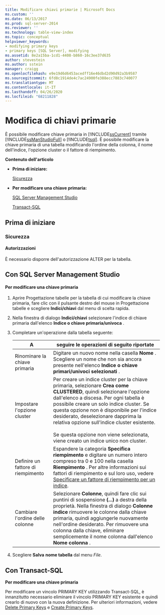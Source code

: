 ```yaml
---
title: Modificare chiavi primarie | Microsoft Docs
ms.custom: ''
ms.date: 06/13/2017
ms.prod: sql-server-2014
ms.reviewer: ''
ms.technology: table-view-index
ms.topic: conceptual
helpviewer_keywords:
- modifying primary keys
- primary keys [SQL Server], modifying
ms.assetid: 8e2a15ba-1cd1-4408-b860-16c3ee37d635
author: stevestein
ms.author: sstein
manager: craigg
ms.openlocfilehash: e9e19d6d6453acedff16e46dbd2d90d92a3b9587
ms.sourcegitcommit: 6fd8c1914de4c7ac24900fe388ecc7883c740077
ms.translationtype: MT
ms.contentlocale: it-IT
ms.lasthandoff: 04/26/2020
ms.locfileid: "68211828"
---
```

# <a name="modify-primary-keys"></a>Modifica di chiavi primarie
  È possibile modificare chiave primaria in [!INCLUDE[ssCurrent](../../includes/sscurrent-md.md)] tramite [!INCLUDE[ssManStudioFull](../../includes/ssmanstudiofull-md.md)] o [!INCLUDE[tsql](../../includes/tsql-md.md)]. È possibile modificare la chiave primaria di una tabella modificando l'ordine della colonna, il nome dell'indice, l'opzione cluster o il fattore di riempimento.  
  
 **Contenuto dell'articolo**  
  
-   **Prima di iniziare:**  
  
     [Sicurezza](#Security)  
  
-   **Per modificare una chiave primaria:**  
  
     [SQL Server Management Studio](#SSMSProcedure)  
  
     [Transact-SQL](#TsqlProcedure)  
  
##  <a name="before-you-begin"></a><a name="BeforeYouBegin"></a> Prima di iniziare  
  
###  <a name="security"></a><a name="Security"></a> Sicurezza  
  
####  <a name="permissions"></a><a name="Permissions"></a> Autorizzazioni  
 È necessario disporre dell'autorizzazione ALTER per la tabella.  
  
##  <a name="using-sql-server-management-studio"></a><a name="SSMSProcedure"></a> Con SQL Server Management Studio  
  
#### <a name="to-modify-a-primary-key"></a>Per modificare una chiave primaria  
  
1.  Aprire Progettazione tabelle per la tabella di cui modificare la chiave primaria, fare clic con il pulsante destro del mouse in Progettazione tabelle e scegliere **Indici/chiavi** dal menu di scelta rapida.  
  
2.  Nella finestra di dialogo **Indici/chiavi** selezionare l'indice di chiave primaria dall'elenco **Indice o chiave primaria/univoca** .  
  
3.  Completare un'operazione dalla tabella seguente:  
  
    |A|seguire le operazioni di seguito riportate|  
    |--------|------------------------|  
    |Rinominare la chiave primaria|Digitare un nuovo nome nella casella **Nome** . Scegliere un nome che non sia ancora presente nell'elenco **Indice o chiave primari/univoci selezionati** .|  
    |Impostare l'opzione cluster|Per creare un indice cluster per la chiave primaria, selezionare **Crea come CLUSTERED**, quindi selezionare l'opzione dall'elenco a discesa. Per ogni tabella è possibile creare un solo indice cluster. Se questa opzione non è disponibile per l'indice desiderato, deselezionare dapprima la relativa opzione sull'indice cluster esistente.<br /><br /> Se questa opzione non viene selezionata, viene creato un indice unico non cluster.|  
    |Definire un fattore di riempimento|Espandere la categoria **Specifica riempimento** e digitare un numero intero compreso tra 0 e 100 nella casella **Riempimento** . Per altre informazioni sui fattori di riempimento e sul loro uso, vedere [Specificare un fattore di riempimento per un indice](../indexes/specify-fill-factor-for-an-index.md).|  
    |Cambiare l'ordine delle colonne|Selezionare **Colonne**, quindi fare clic sui puntini di sospensione **(...)** a destra della proprietà. Nella finestra di dialogo  **Colonne indice** rimuovere le colonne dalla chiave primaria, quindi aggiungerle nuovamente nell'ordine desiderato. Per rimuovere una colonna dalla chiave, eliminare semplicemente il nome colonna dall'elenco **Nome colonna** .|  
  
4.  Scegliere **Salva** **nome tabella** dal menu _File_.  
  
##  <a name="using-transact-sql"></a><a name="TsqlProcedure"></a> Con Transact-SQL  
 **Per modificare una chiave primaria**  
  
 Per modificare un vincolo PRIMARY KEY utilizzando Transact-SQL, è innanzitutto necessario eliminare il vincolo PRIMARY KEY esistente e quindi crearlo di nuovo con la nuova definizione. Per ulteriori informazioni, vedere [Delete Primary Keys](delete-primary-keys.md) e [Create Primary Keys](create-primary-keys.md).  
  
###  <a name="TsqlExample"></a>  
